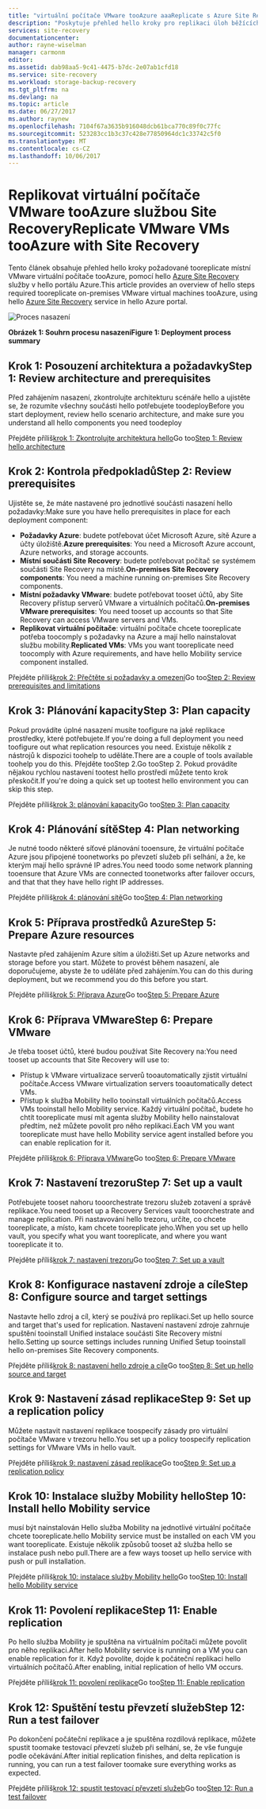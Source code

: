 ```yaml
---
title: "virtuální počítače VMware tooAzure aaaReplicate s Azure Site Recovery | Microsoft Docs"
description: "Poskytuje přehled hello kroky pro replikaci úloh běžících na virtuálních počítačích VMware tooAzure"
services: site-recovery
documentationcenter: 
author: rayne-wiselman
manager: carmonm
editor: 
ms.assetid: dab98aa5-9c41-4475-b7dc-2e07ab1cfd18
ms.service: site-recovery
ms.workload: storage-backup-recovery
ms.tgt_pltfrm: na
ms.devlang: na
ms.topic: article
ms.date: 06/27/2017
ms.author: raynew
ms.openlocfilehash: 7104f67a3635b916048dcb61bca770c89f0c77fc
ms.sourcegitcommit: 523283cc1b3c37c428e77850964dc1c33742c5f0
ms.translationtype: MT
ms.contentlocale: cs-CZ
ms.lasthandoff: 10/06/2017
---
```

# <a name="replicate-vmware-vms-tooazure-with-site-recovery"></a><span data-ttu-id="22f3a-103">Replikovat virtuální počítače VMware tooAzure službou Site Recovery</span><span class="sxs-lookup"><span data-stu-id="22f3a-103">Replicate VMware VMs tooAzure with Site Recovery</span></span>

<span data-ttu-id="22f3a-104">Tento článek obsahuje přehled hello kroky požadované tooreplicate místní VMware virtuální počítače tooAzure, pomocí hello [Azure Site Recovery](site-recovery-overview.md) služby v hello portálu Azure.</span><span class="sxs-lookup"><span data-stu-id="22f3a-104">This article provides an overview of hello steps required tooreplicate on-premises VMware virtual machines tooAzure, using hello [Azure Site Recovery](site-recovery-overview.md) service in hello Azure portal.</span></span>


![Proces nasazení](./media/vmware-walkthrough-overview/vmware-to-azure-process.png)

<span data-ttu-id="22f3a-106">**Obrázek 1: Souhrn procesu nasazení**</span><span class="sxs-lookup"><span data-stu-id="22f3a-106">**Figure 1: Deployment process summary**</span></span>

## <a name="step-1-review-architecture-and-prerequisites"></a><span data-ttu-id="22f3a-107">Krok 1: Posouzení architektura a požadavky</span><span class="sxs-lookup"><span data-stu-id="22f3a-107">Step 1: Review architecture and prerequisites</span></span>

<span data-ttu-id="22f3a-108">Před zahájením nasazení, zkontrolujte architekturu scénáře hello a ujistěte se, že rozumíte všechny součásti hello potřebujete toodeploy</span><span class="sxs-lookup"><span data-stu-id="22f3a-108">Before you start deployment, review hello scenario architecture, and make sure you understand all hello components you need toodeploy</span></span>

<span data-ttu-id="22f3a-109">Přejděte příliš[krok 1: Zkontrolujte architektura hello](vmware-walkthrough-architecture.md)</span><span class="sxs-lookup"><span data-stu-id="22f3a-109">Go too[Step 1: Review hello architecture](vmware-walkthrough-architecture.md)</span></span>


## <a name="step-2-review-prerequisites"></a><span data-ttu-id="22f3a-110">Krok 2: Kontrola předpokladů</span><span class="sxs-lookup"><span data-stu-id="22f3a-110">Step 2: Review prerequisites</span></span>

<span data-ttu-id="22f3a-111">Ujistěte se, že máte nastavené pro jednotlivé součásti nasazení hello požadavky:</span><span class="sxs-lookup"><span data-stu-id="22f3a-111">Make sure you have hello prerequisites in place for each deployment component:</span></span>

- <span data-ttu-id="22f3a-112">**Požadavky Azure**: budete potřebovat účet Microsoft Azure, sítě Azure a účty úložiště.</span><span class="sxs-lookup"><span data-stu-id="22f3a-112">**Azure prerequisites**: You need a Microsoft Azure account, Azure networks, and storage accounts.</span></span>
- <span data-ttu-id="22f3a-113">**Místní součásti Site Recovery**: budete potřebovat počítač se systémem součásti Site Recovery na místě.</span><span class="sxs-lookup"><span data-stu-id="22f3a-113">**On-premises Site Recovery components**: You need a machine running on-premises Site Recovery components.</span></span>
- <span data-ttu-id="22f3a-114">**Místní požadavky VMware**: budete potřebovat tooset účtů, aby Site Recovery přístup serverů VMware a virtuálních počítačů.</span><span class="sxs-lookup"><span data-stu-id="22f3a-114">**On-premises VMware prerequisites**: You need tooset up accounts so that Site Recovery can access VMware servers and VMs.</span></span>
- <span data-ttu-id="22f3a-115">**Replikovat virtuální počítače**: virtuální počítače chcete tooreplicate potřeba toocomply s požadavky na Azure a mají hello nainstalovat službu mobility.</span><span class="sxs-lookup"><span data-stu-id="22f3a-115">**Replicated VMs**: VMs you want tooreplicate need toocomply with Azure requirements, and have hello Mobility service component installed.</span></span>

<span data-ttu-id="22f3a-116">Přejděte příliš[krok 2: Přečtěte si požadavky a omezení](vmware-walkthrough-prerequisites.md)</span><span class="sxs-lookup"><span data-stu-id="22f3a-116">Go too[Step 2: Review prerequisites and limitations](vmware-walkthrough-prerequisites.md)</span></span>

## <a name="step-3-plan-capacity"></a><span data-ttu-id="22f3a-117">Krok 3: Plánování kapacity</span><span class="sxs-lookup"><span data-stu-id="22f3a-117">Step 3: Plan capacity</span></span>

<span data-ttu-id="22f3a-118">Pokud provádíte úplné nasazení musíte toofigure na jaké replikace prostředky, které potřebujete.</span><span class="sxs-lookup"><span data-stu-id="22f3a-118">If you're doing a full deployment you need toofigure out what replication resources you need.</span></span> <span data-ttu-id="22f3a-119">Existuje několik z nástrojů k dispozici toohelp to uděláte.</span><span class="sxs-lookup"><span data-stu-id="22f3a-119">There are a couple of tools available toohelp you do this.</span></span> <span data-ttu-id="22f3a-120">Přejděte tooStep 2.</span><span class="sxs-lookup"><span data-stu-id="22f3a-120">Go tooStep 2.</span></span> <span data-ttu-id="22f3a-121">Pokud provádíte nějakou rychlou nastavení tootest hello prostředí můžete tento krok přeskočit.</span><span class="sxs-lookup"><span data-stu-id="22f3a-121">If you're doing a quick set up tootest hello environment you can skip this step.</span></span>

<span data-ttu-id="22f3a-122">Přejděte příliš[krok 3: plánování kapacity](vmware-walkthrough-capacity.md)</span><span class="sxs-lookup"><span data-stu-id="22f3a-122">Go too[Step 3: Plan capacity](vmware-walkthrough-capacity.md)</span></span>

## <a name="step-4-plan-networking"></a><span data-ttu-id="22f3a-123">Krok 4: Plánování sítě</span><span class="sxs-lookup"><span data-stu-id="22f3a-123">Step 4: Plan networking</span></span>

<span data-ttu-id="22f3a-124">Je nutné toodo některé síťové plánování tooensure, že virtuální počítače Azure jsou připojené toonetworks po převzetí služeb při selhání, a že, ke kterým mají hello správné IP adres.</span><span class="sxs-lookup"><span data-stu-id="22f3a-124">You need toodo some network planning tooensure that Azure VMs are connected toonetworks after failover occurs, and  that that they have hello right IP addresses.</span></span>

<span data-ttu-id="22f3a-125">Přejděte příliš[krok 4: plánování sítě](vmware-walkthrough-network.md)</span><span class="sxs-lookup"><span data-stu-id="22f3a-125">Go too[Step 4: Plan networking](vmware-walkthrough-network.md)</span></span>

##  <a name="step-5-prepare-azure-resources"></a><span data-ttu-id="22f3a-126">Krok 5: Příprava prostředků Azure</span><span class="sxs-lookup"><span data-stu-id="22f3a-126">Step 5: Prepare Azure resources</span></span>

<span data-ttu-id="22f3a-127">Nastavte před zahájením Azure sítím a úložišti.</span><span class="sxs-lookup"><span data-stu-id="22f3a-127">Set up Azure networks and storage before you start.</span></span> <span data-ttu-id="22f3a-128">Můžete to provést během nasazení, ale doporučujeme, abyste že to uděláte před zahájením.</span><span class="sxs-lookup"><span data-stu-id="22f3a-128">You can do this during deployment, but we recommend you do this before you start.</span></span>

<span data-ttu-id="22f3a-129">Přejděte příliš[krok 5: Příprava Azure](vmware-walkthrough-prepare-azure.md)</span><span class="sxs-lookup"><span data-stu-id="22f3a-129">Go too[Step 5: Prepare Azure](vmware-walkthrough-prepare-azure.md)</span></span>


## <a name="step-6-prepare-vmware"></a><span data-ttu-id="22f3a-130">Krok 6: Příprava VMware</span><span class="sxs-lookup"><span data-stu-id="22f3a-130">Step 6: Prepare VMware</span></span>

<span data-ttu-id="22f3a-131">Je třeba tooset účtů, které budou používat Site Recovery na:</span><span class="sxs-lookup"><span data-stu-id="22f3a-131">You need tooset up accounts that Site Recovery will use to:</span></span>

- <span data-ttu-id="22f3a-132">Přístup k VMware virtualizace serverů tooautomatically zjistit virtuální počítače.</span><span class="sxs-lookup"><span data-stu-id="22f3a-132">Access VMware virtualization servers tooautomatically detect VMs.</span></span>
- <span data-ttu-id="22f3a-133">Přístup k služba Mobility hello tooinstall virtuálních počítačů.</span><span class="sxs-lookup"><span data-stu-id="22f3a-133">Access VMs tooinstall hello Mobility service.</span></span> <span data-ttu-id="22f3a-134">Každý virtuální počítač, budete ho chtít tooreplicate musí mít agenta služby Mobility hello nainstalovat předtím, než můžete povolit pro něho replikaci.</span><span class="sxs-lookup"><span data-stu-id="22f3a-134">Each VM you want tooreplicate must have hello Mobility service agent installed before you can enable replication for it.</span></span>

<span data-ttu-id="22f3a-135">Přejděte příliš[krok 6: Příprava VMware](vmware-walkthrough-prepare-vmware.md)</span><span class="sxs-lookup"><span data-stu-id="22f3a-135">Go too[Step 6: Prepare VMware](vmware-walkthrough-prepare-vmware.md)</span></span>

## <a name="step-7-set-up-a-vault"></a><span data-ttu-id="22f3a-136">Krok 7: Nastavení trezoru</span><span class="sxs-lookup"><span data-stu-id="22f3a-136">Step 7: Set up a vault</span></span>

<span data-ttu-id="22f3a-137">Potřebujete tooset nahoru tooorchestrate trezoru služeb zotavení a správě replikace.</span><span class="sxs-lookup"><span data-stu-id="22f3a-137">You need tooset up a Recovery Services vault tooorchestrate and manage replication.</span></span> <span data-ttu-id="22f3a-138">Při nastavování hello trezoru, určíte, co chcete tooreplicate, a místo, kam chcete tooreplicate jeho.</span><span class="sxs-lookup"><span data-stu-id="22f3a-138">When you set up hello vault, you specify what you want tooreplicate, and where you want tooreplicate it to.</span></span>

<span data-ttu-id="22f3a-139">Přejděte příliš[krok 7: nastavení trezoru](vmware-walkthrough-create-vault.md)</span><span class="sxs-lookup"><span data-stu-id="22f3a-139">Go too[Step 7: Set up a vault](vmware-walkthrough-create-vault.md)</span></span>

## <a name="step-8-configure-source-and-target-settings"></a><span data-ttu-id="22f3a-140">Krok 8: Konfigurace nastavení zdroje a cíle</span><span class="sxs-lookup"><span data-stu-id="22f3a-140">Step 8: Configure source and target settings</span></span>

<span data-ttu-id="22f3a-141">Nastavte hello zdroj a cíl, který se používá pro replikaci.</span><span class="sxs-lookup"><span data-stu-id="22f3a-141">Set up hello source and target that's used for replication.</span></span> <span data-ttu-id="22f3a-142">Nastavení nastavení zdroje zahrnuje spuštění tooinstall Unified instalace součásti Site Recovery místní hello.</span><span class="sxs-lookup"><span data-stu-id="22f3a-142">Setting up source settings includes running Unified Setup tooinstall hello on-premises Site Recovery components.</span></span>

<span data-ttu-id="22f3a-143">Přejděte příliš[krok 8: nastavení hello zdroje a cíle](vmware-walkthrough-source-target.md)</span><span class="sxs-lookup"><span data-stu-id="22f3a-143">Go too[Step 8: Set up hello source and target](vmware-walkthrough-source-target.md)</span></span>

## <a name="step-9-set-up-a-replication-policy"></a><span data-ttu-id="22f3a-144">Krok 9: Nastavení zásad replikace</span><span class="sxs-lookup"><span data-stu-id="22f3a-144">Step 9: Set up a replication policy</span></span>

<span data-ttu-id="22f3a-145">Můžete nastavit nastavení replikace toospecify zásady pro virtuální počítače VMware v trezoru hello.</span><span class="sxs-lookup"><span data-stu-id="22f3a-145">You set up a policy toospecify replication settings for VMware VMs in hello vault.</span></span>

<span data-ttu-id="22f3a-146">Přejděte příliš[krok 9: nastavení zásad replikace](vmware-walkthrough-replication.md)</span><span class="sxs-lookup"><span data-stu-id="22f3a-146">Go too[Step 9: Set up a replication policy](vmware-walkthrough-replication.md)</span></span>

## <a name="step-10-install-hello-mobility-service"></a><span data-ttu-id="22f3a-147">Krok 10: Instalace služby Mobility hello</span><span class="sxs-lookup"><span data-stu-id="22f3a-147">Step 10: Install hello Mobility service</span></span>

<span data-ttu-id="22f3a-148">musí být nainstalován Hello služba Mobility na jednotlivé virtuální počítače chcete tooreplicate.</span><span class="sxs-lookup"><span data-stu-id="22f3a-148">hello Mobility service must be installed on each VM you want tooreplicate.</span></span> <span data-ttu-id="22f3a-149">Existuje několik způsobů tooset až služba hello se instalace push nebo pull.</span><span class="sxs-lookup"><span data-stu-id="22f3a-149">There are a few ways tooset up hello service with push or pull installation.</span></span>

<span data-ttu-id="22f3a-150">Přejděte příliš[krok 10: instalace služby Mobility hello](vmware-walkthrough-install-mobility.md)</span><span class="sxs-lookup"><span data-stu-id="22f3a-150">Go too[Step 10: Install hello Mobility service](vmware-walkthrough-install-mobility.md)</span></span>

## <a name="step-11-enable-replication"></a><span data-ttu-id="22f3a-151">Krok 11: Povolení replikace</span><span class="sxs-lookup"><span data-stu-id="22f3a-151">Step 11: Enable replication</span></span>

<span data-ttu-id="22f3a-152">Po hello služba Mobility je spuštěna na virtuálním počítači můžete povolit pro něho replikaci.</span><span class="sxs-lookup"><span data-stu-id="22f3a-152">After hello Mobility service is running on a VM you can enable replication for it.</span></span> <span data-ttu-id="22f3a-153">Když povolíte, dojde k počáteční replikaci hello virtuálních počítačů.</span><span class="sxs-lookup"><span data-stu-id="22f3a-153">After enabling, initial replication of hello VM occurs.</span></span>

<span data-ttu-id="22f3a-154">Přejděte příliš[krok 11: povolení replikace](vmware-walkthrough-enable-replication.md)</span><span class="sxs-lookup"><span data-stu-id="22f3a-154">Go too[Step 11: Enable replication](vmware-walkthrough-enable-replication.md)</span></span>

## <a name="step-12-run-a-test-failover"></a><span data-ttu-id="22f3a-155">Krok 12: Spuštění testu převzetí služeb</span><span class="sxs-lookup"><span data-stu-id="22f3a-155">Step 12: Run a test failover</span></span>

<span data-ttu-id="22f3a-156">Po dokončení počáteční replikace a je spuštěna rozdílová replikace, můžete spustit toomake testovací převzetí služeb při selhání, se, že vše funguje podle očekávání.</span><span class="sxs-lookup"><span data-stu-id="22f3a-156">After initial replication finishes, and delta replication is running, you can run a test failover toomake sure everything works as expected.</span></span>

<span data-ttu-id="22f3a-157">Přejděte příliš[krok 12: spustit testovací převzetí služeb](vmware-walkthrough-test-failover.md)</span><span class="sxs-lookup"><span data-stu-id="22f3a-157">Go too[Step 12: Run a test failover](vmware-walkthrough-test-failover.md)</span></span>
